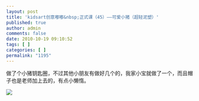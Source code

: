 ```yaml
---
layout: post
title: 'kidsart创意嘟嘟&nbsp;正式课（45）——可爱小猪（超轻泥塑）'
published: true
author: admin
comments: false
date: 2010-10-19 09:10:52
tags: [ ]
categories: [ ]
permalink: "1195"
---
```

做了个小猪钥匙圈，不过其他小朋友有做好几个的，我家小宝就做了一个，而且帽子也是老师加上去的，有点小懒惰。


  


![][1]

 [1]: http://xujianian.com/jx/blog/UploadFiles/2010-10/1031730529.jpg